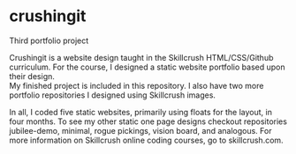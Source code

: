 # crushingit
Third portfolio project

Crushingit is a website design taught in the Skillcrush HTML/CSS/Github curriculum.  For the course, I designed a static website portfolio based upon their design.  
My finished project is included in this repository. I also have two more portfolio repositories I designed using Skillcrush images.

In all, I coded five static websites, primarily using floats for the layout, in four months. To see my other static one page designs checkout repositories jubilee-demo, minimal, rogue pickings, vision board, and analogous. For more information on Skillcrush online coding courses, go to skillcrush.com.  
